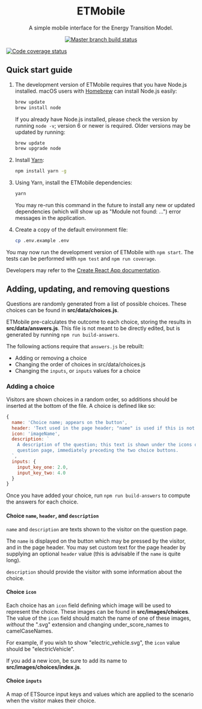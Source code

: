 <h1 align="center">ETMobile</h1>
<p align="center">A simple mobile interface for the Energy Transition Model.</p>

<p align="center">
  <a href="https://travis-ci.org/quintel/etmobile"><img alt="Master branch build status" src="https://img.shields.io/travis/quintel/etmobile/master.svg" /></a>

  <a href="https://codecov.io/gh/quintel/etmobile"><img alt="Code coverage status" src="https://img.shields.io/codecov/c/github/quintel/etmobile/master.svg" /></a>
</p>

## Quick start guide

1. The development version of ETMobile requires that you have Node.js installed.
   macOS users with [Homebrew][homebrew] can install Node.js easily:

   ```sh
   brew update
   brew install node
   ```

   If you already have Node.js installed, please check the version by running
   `node -v`; version 6 or newer is required. Older versions may be updated by
   running:

   ```sh
   brew update
   brew upgrade node
   ```

2. Install [Yarn][yarn]:

   ```sh
   npm install yarn -g
   ```

3. Using Yarn, install the ETMobile dependencies:

   ```sh
   yarn
   ```

   You may re-run this command in the future to install any new or updated
   dependencies (which will show up as "Module not found: ...") error messages
   in the application.

4. Create a copy of the default environment file:

   ```sh
   cp .env.example .env
   ```

You may now run the development version of ETMobile with `npm start`. The tests
can be performed with `npm test` and `npm run coverage`.

Developers may refer to the [Create React App documentation][cra].

## Adding, updating, and removing questions

Questions are randomly generated from a list of possible choices. These choices
can be found in **src/data/choices.js**.

ETMobile pre-calculates the outcome to each choice, storing the results in
**src/data/answers.js**. This file is not meant to be directly edited, but is
generated by running `npm run build-answers`.

The following actions require that `answers.js` be rebuilt:

* Adding or removing a choice
* Changing the order of choices in src/data/choices.js
* Changing the `inputs`, or `inputs` values for a choice

### Adding a choice

Visitors are shown choices in a random order, so additions should be inserted at
the bottom of the file. A choice is defined like so:

```js
{
  name: 'Choice name; appears on the button',
  header: 'Text used in the page header; "name" is used if this is not defined',
  icon: 'imageName',
  description: `
    A description of the question; this text is shown under the icons on the
    question page, immediately preceding the two choice buttons.
  `,
  inputs: {
    input_key_one: 2.0,
    input_key_two: 4.0
  }
}
```

Once you have added your choice, run `npm run build-answers` to compute the
answers for each choice.

#### Choice `name`, `header`, and `description`

`name` and `description` are texts shown to the visitor on the question page.

The `name` is displayed on the button which may be pressed by the visitor, and
in the page header. You may set custom text for the page header by supplying
an optional `header` value (this is advisable if the `name` is quite long).

`description` should provide the visitor with some information about the choice.

#### Choice `icon`

Each choice has an `icon` field defining which image will be used to represent
the choice. These images can be found in **src/images/choices**. The value of
the `icon` field should match the name of one of these images, *without* the
".svg" extension and changing under_score_names to camelCaseNames.

For example, if you wish to show "electric_vehicle.svg", the `icon` value should
be "electricVehicle".

If you add a new icon, be sure to add its name to
**src/images/choices/index.js**.

#### Choice `inputs`

A map of ETSource input keys and values which are applied to the scenario when
the visitor makes their choice.

[homebrew]: http://brew.sh
[yarn]: https://yarnpkg.com
[cra]: https://github.com/facebookincubator/create-react-app/blob/master/packages/react-scripts/template/README.md

